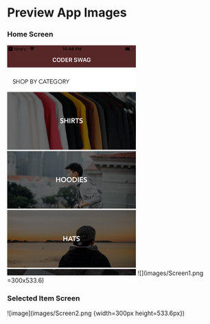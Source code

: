 # Preview App Images

### Home Screen
<img src="https://github.com/codyph/coder-swag/blob/master/images/Screen1.png" width="300" height="533.6">
![](images/Screen1.png =300x533.6)

### Selected Item Screen
![image](images/Screen2.png {width=300px height=533.6px})
